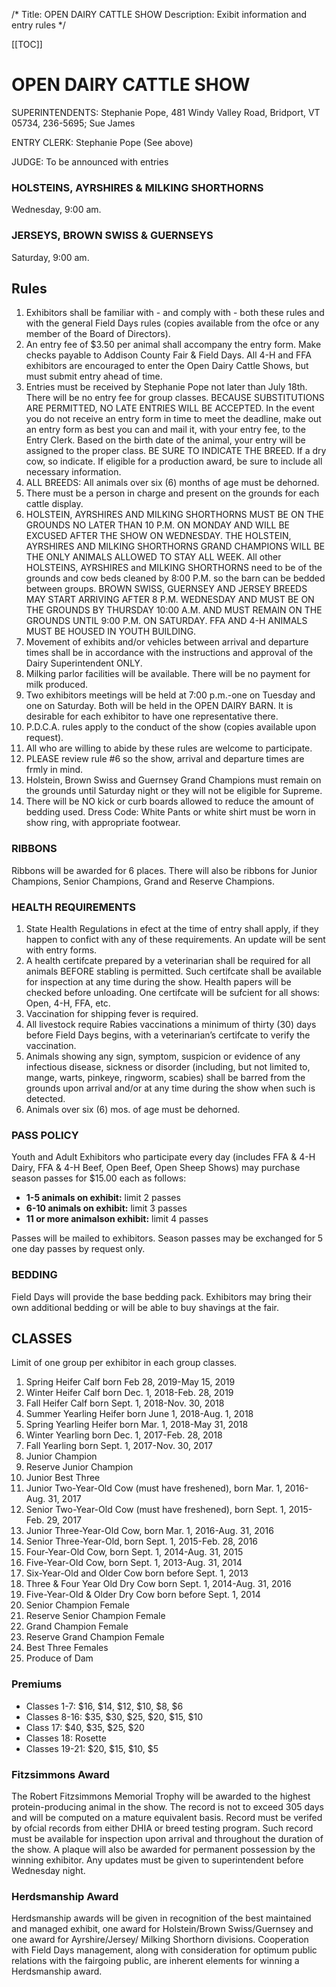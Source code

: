 /*
Title: OPEN DAIRY CATTLE SHOW
Description: Exibit information and entry rules
*/

[[TOC]]

# OPEN DAIRY CATTLE SHOW

SUPERINTENDENTS: Stephanie Pope, 481 Windy Valley Road, Bridport, VT 05734, 236-5695; Sue James

ENTRY CLERK: Stephanie Pope (See above)

JUDGE: To be announced with entries

### HOLSTEINS, AYRSHIRES & MILKING SHORTHORNS
Wednesday, 9:00 am.
### JERSEYS, BROWN SWISS & GUERNSEYS
Saturday, 9:00 am.



## Rules

1. Exhibitors shall be familiar with - and comply with - both these rules and with the
general Field Days rules (copies available from the ofce or any member of the Board of
Directors).
2. An entry fee of $3.50 per animal shall accompany the entry form. Make checks payable
to Addison County Fair & Field Days. All 4-H and FFA exhibitors are encouraged to enter
the Open Dairy Cattle Shows, but must submit entry ahead of time.
3. Entries must be received by Stephanie Pope not later than July 18th. There will be no
entry fee for group classes. BECAUSE SUBSTITUTIONS ARE PERMITTED, NO LATE ENTRIES
WILL BE ACCEPTED.
 In the event you do not receive an entry form in time to meet the deadline, make out an
entry form as best you can and mail it, with your entry fee, to the Entry Clerk. Based on
the birth date of the animal, your entry will be assigned to the proper class. BE SURE TO
INDICATE THE BREED. If a dry cow, so indicate. If eligible for a production award, be sure
to include all necessary information.
4. ALL BREEDS: All animals over six (6) months of age must be dehorned.
5. There must be a person in charge and present on the grounds for each cattle display.
6. HOLSTEIN, AYRSHIRES AND MILKING SHORTHORNS MUST BE ON THE GROUNDS
NO LATER THAN 10 P.M. ON MONDAY AND WILL BE EXCUSED AFTER THE SHOW
ON WEDNESDAY. THE HOLSTEIN, AYRSHIRES AND MILKING SHORTHORNS GRAND
CHAMPIONS WILL BE THE ONLY ANIMALS ALLOWED TO STAY ALL WEEK. All other
HOLSTEINS, AYRSHIRES and MILKING SHORTHORNS need to be of the grounds and cow
beds cleaned by 8:00 P.M. so the barn can be bedded between groups. BROWN SWISS,
GUERNSEY AND JERSEY BREEDS MAY START ARRIVING AFTER 8 P.M. WEDNESDAY AND
MUST BE ON THE GROUNDS BY THURSDAY 10:00 A.M. AND MUST REMAIN ON THE
GROUNDS UNTIL 9:00 P.M. ON SATURDAY. FFA AND 4-H ANIMALS MUST BE HOUSED IN
YOUTH BUILDING.
7. Movement of exhibits and/or vehicles between arrival and departure times shall be in
accordance with the instructions and approval of the Dairy Superintendent ONLY.
8. Milking parlor facilities will be available. There will be no payment for milk produced.
9. Two exhibitors meetings will be held at 7:00 p.m.-one on Tuesday and one on Saturday.
Both will be held in the OPEN DAIRY BARN. It is desirable for each exhibitor to have one
representative there.
10. P.D.C.A. rules apply to the conduct of the show (copies available upon request).
11. All who are willing to abide by these rules are welcome to participate.
12. PLEASE review rule #6 so the show, arrival and departure times are frmly in mind.
13. Holstein, Brown Swiss and Guernsey Grand Champions must remain on the grounds
until Saturday night or they will not be eligible for Supreme.
14. There will be NO kick or curb boards allowed to reduce the amount of bedding used.
Dress Code: White Pants or white shirt must be worn in show ring, with appropriate footwear.


### RIBBONS
Ribbons will be awarded for 6 places. There will also be ribbons for Junior Champions,
Senior Champions, Grand and Reserve Champions.


### HEALTH REQUIREMENTS
1. State Health Regulations in efect at the time of entry shall apply, if they happen to
confict with any of these requirements. An update will be sent with entry forms.
2. A health certifcate prepared by a veterinarian shall be required for all animals BEFORE
stabling is permitted. Such certifcate shall be available for inspection at any time
during the show. Health papers will be checked before unloading. One certifcate will be
sufcient for all shows: Open, 4-H, FFA, etc.
3. Vaccination for shipping fever is required.
4. All livestock require Rabies vaccinations a minimum of thirty (30) days before
Field Days begins, with a veterinarian’s certifcate to verify the vaccination.
5. Animals showing any sign, symptom, suspicion or evidence of any infectious disease,
sickness or disorder (including, but not limited to, mange, warts, pinkeye, ringworm,
scabies) shall be barred from the grounds upon arrival and/or at any time during the
show when such is detected.
6. Animals over six (6) mos. of age must be dehorned.

### PASS POLICY
Youth and Adult Exhibitors who participate every day (includes FFA & 4-H Dairy, FFA & 4-H
Beef, Open Beef, Open Sheep Shows) may purchase season passes for $15.00 each as follows:

- **1-5 animals on exhibit:** limit 2 passes
- **6-10 animals on exhibit:** limit 3 passes
- **11 or more animalson exhibit:** limit 4 passes

Passes will be mailed to exhibitors. Season passes may be exchanged for 5 one day
passes by request only.

### BEDDING
Field Days will provide the base bedding pack. Exhibitors may bring their own additional
bedding or will be able to buy shavings at the fair. 

## CLASSES
Limit of one group per exhibitor in each group classes.

1. Spring Heifer Calf born Feb 28, 2019-May 15, 2019
2. Winter Heifer Calf born Dec. 1, 2018-Feb. 28, 2019
3. Fall Heifer Calf born Sept. 1, 2018-Nov. 30, 2018
4. Summer Yearling Heifer born June 1, 2018-Aug. 1, 2018
5. Spring Yearling Heifer born Mar. 1, 2018-May 31, 2018
6. Winter Yearling born Dec. 1, 2017-Feb. 28, 2018
7. Fall Yearling born Sept. 1, 2017-Nov. 30, 2017
8. Junior Champion
9. Reserve Junior Champion
10. Junior Best Three
11. Junior Two-Year-Old Cow (must have freshened), born Mar. 1, 2016-Aug. 31, 2017
12. Senior Two-Year-Old Cow (must have freshened), born Sept. 1, 2015-Feb. 29, 2017
13. Junior Three-Year-Old Cow, born Mar. 1, 2016-Aug. 31, 2016
14. Senior Three-Year-Old, born Sept. 1, 2015-Feb. 28, 2016
15. Four-Year-Old Cow, born Sept. 1, 2014-Aug. 31, 2015
16. Five-Year-Old Cow, born Sept. 1, 2013-Aug. 31, 2014
17. Six-Year-Old and Older Cow born before Sept. 1, 2013
18. Three & Four Year Old Dry Cow born Sept. 1, 2014-Aug. 31, 2016
19. Five-Year-Old & Older Dry Cow born before Sept. 1, 2014
20. Senior Champion Female
21. Reserve Senior Champion Female
22. Grand Champion Female
23. Reserve Grand Champion Female
24. Best Three Females
25. Produce of Dam



### Premiums
- Classes 1-7: $16, $14, $12, $10, $8, $6 
- Classes 8-16: $35, $30, $25, $20, $15, $10
- Class 17: $40, $35, $25, $20 
- Classes 18: Rosette
- Classes 19-21: $20, $15, $10, $5

### Fitzsimmons Award
The Robert Fitzsimmons Memorial Trophy will be awarded to the highest protein-producing
animal in the show. The record is not to exceed 305 days and will be computed on a mature
equivalent basis. Record must be verifed by ofcial records from either DHIA or breed testing
program. Such record must be available for inspection upon arrival and throughout the duration
of the show. A plaque will also be awarded for permanent possession by the winning exhibitor.
Any updates must be given to superintendent before Wednesday night.

### Herdsmanship Award
Herdsmanship awards will be given in recognition of the best maintained and managed
exhibit, one award for Holstein/Brown Swiss/Guernsey and one award for Ayrshire/Jersey/
Milking Shorthorn divisions. Cooperation with Field Days management, along with
consideration for optimum public relations with the fairgoing public, are inherent elements
for winning a Herdsmanship award.